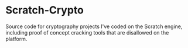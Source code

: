 # Scratch-Crypto
Source code for cryptography projects I've coded on the Scratch engine, including proof of concept cracking tools that are disallowed on the platform.
